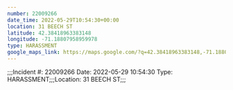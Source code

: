 ```yaml
---
number: 22009266
date_time: 2022-05-29T10:54:30+00:00
location: 31 BEECH ST
latitude: 42.38418963383148
longitude: -71.18807958959978
type: HARASSMENT
google_maps_link: https://maps.google.com/?q=42.38418963383148,-71.18807958959978
---
```


;;;Incident #: 22009266  Date: 2022-05-29 10:54:30   Type: HARASSMENT;;;Location: 31 BEECH ST;;;

